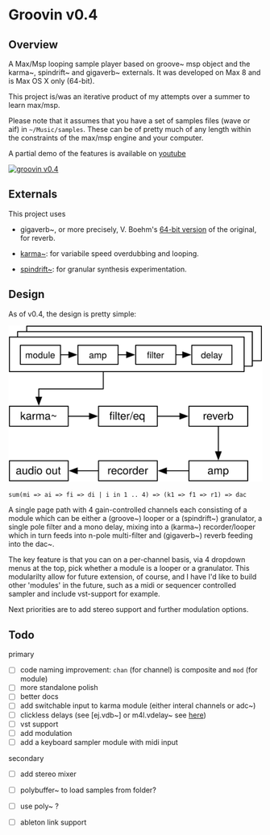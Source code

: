 # Groovin v0.4

## Overview

A Max/Msp looping sample player based on groove~ msp object and the karma~, spindrift~ and gigaverb~ externals. It was developed on Max 8 and is Max OS X only (64-bit).

This project is/was an iterative product of my attempts over a summer to learn max/msp.

Please note that it assumes that you have a set of samples files (wave or aif) in `~/Music/samples`. These can be of pretty much of any length within the constraints of the max/msp engine and your computer.

A partial demo of the features is available on [youtube](https://youtu.be/sKZO_4qYpj0)

<a href="http://www.youtube.com/watch?feature=player_embedded&v=sKZO_4qYpj0
" target="_blank"><img src="http://img.youtube.com/vi/sKZO_4qYpj0/0.jpg" 
alt="groovin v0.4" width="240" height="180" border="0" /></a>



## Externals

This project uses 

- gigaverb~, or more precisely, V. Boehm's [64-bit version](https://github.com/v7b1/gigaverb) of the original, for reverb.

- [karma~](https://cycling74.com/tools/karma-samplerlooper-external): for variabile speed overdubbing and looping.

- [spindrift~](http://www.michaelnorris.info/software/spindrift): for granular synthesis experimentation. 


## Design

As of v0.4, the design is pretty simple:


![overview](media/groovin.svg)


	sum(mi => ai => fi => di | i in 1 .. 4) => (k1 => f1 => r1) => dac


A single page path with 4 gain-controlled channels each consisting of a module which can be either a (groove~) looper  or a (spindrift~) granulator, a single pole filter and a mono delay, mixing into a (karma~) recorder/looper which in turn feeds into n-pole multi-filter and (gigaverb~) reverb feeding into the dac~.

The key feature is that you can on a per-channel basis, via 4 dropdown menus at the top, pick whether a module is a looper or a granulator. This modularilty allow for future extension, of course, and I have I'd like to build other 'modules' in the future, such as a midi or sequencer controlled sampler and include vst-support for example. 

Next priorities are to add stereo support and further modulation options. 


## Todo

primary

- [ ] code naming improvement: `chan` (for channel) is composite and `mod` (for module)
- [ ] more standalone polish
- [ ] better docs
- [ ] add switchable input to karma module (either interal channels or adc~)
- [ ] clickless delays (see [ej.vdb~] or m4l.vdelay~ see [here](https://cycling74.com/forums/interpolating-delay/))
- [ ] vst support
- [ ] add modulation
- [ ] add a keyboard sampler module with midi input

secondary

- [ ] add stereo mixer
- [ ] polybuffer~ to load samples from folder?
- [ ] use poly~ ?
- [ ] ableton link support


